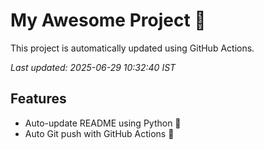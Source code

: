 # My Awesome Project 🚀

This project is automatically updated using GitHub Actions.

_Last updated: 2025-06-29 10:32:40 IST_

## Features
- Auto-update README using Python 🐍
- Auto Git push with GitHub Actions 🤖

